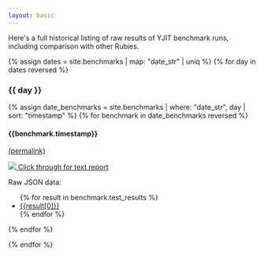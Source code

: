```yaml
---
layout: basic
---
```


Here's a full historical listing of raw results of YJIT benchmark runs, including comparison
with other Rubies.

{% assign dates = site.benchmarks | map: "date_str" | uniq %}
{% for day in dates reversed %} <h3>{{ day }}</h3>
  {% assign date_benchmarks = site.benchmarks | where: "date_str", day | sort: "timestamp" %}
  {% for benchmark in date_benchmarks reversed %}

  <h4 id="{{benchmark.timestamp}}">{{benchmark.timestamp}}</h4> <a href="#{{benchmark.timestamp}}">(permalink)</a>

  <a href="{{ benchmark.reports.share_speed }}"> <img src="{{ benchmark.reports.share_speed_svg }}" />
  Click through for text report</a><br/>

  Raw JSON data:<br/>
  <ul> {% for result in benchmark.test_results %} <li><a href="{{result[1]}}">{{result[0]}}</a></li> {% endfor %} </ul>

  {% endfor %}

{% endfor %}
